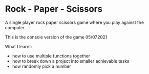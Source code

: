 # Rock - Paper - Scissors

A single player rock paper scissors game where you play against the computer.

This is the console version of the game 05/072021

What I learnt:
 
 - how to use multiple functions together
 - how to break down a project into smaller achievable tasks
 - how randomly pick a number
